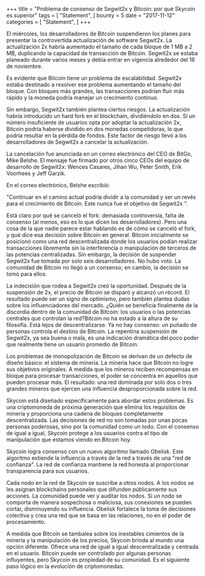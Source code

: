 +++
title = "Problema de consenso de Segwit2x y Bitcoin: por qué Skycoin es superior"
tags = [
    "Statement",
]
bounty = 5
date = "2017-11-12"
categories = [
    "Statement",
]
+++

El miércoles, los desarrolladores de Bitcoin suspendieron los planes para presentar la controvertida actualización de software Segwit2x. La actualización 2x habría aumentado el tamaño de cada bloque de 1 MB a 2 MB, duplicando la capacidad de transacción de Bitcoin. Segwit2x se estaba planeado durante varios meses y debía entrar en vigencia alrededor del 16 de noviembre.

Es evidente que Bitcoin tiene un problema de escalabilidad. Segwit2x estaba destinado a resolver ese problema aumentando el tamaño del bloque. Con bloques más grandes, las transacciones podrían fluir más rápido y la moneda podría manejar un crecimiento continuo.

Sin embargo, Segwit2x también plantea ciertos riesgos. La actualización habría introducido un hard fork en el blockchain, dividiéndolo en dos. Si un número insuficiente de usuarios opta por adoptar la actualización 2x, Bitcoin podría haberse dividido en dos monedas competidoras, lo que podría resultar en la pérdida de fondos. Este factor de riesgo llevó a los desarrolladores de Segwit2x a cancelar la actualización.

La cancelación fue anunciada en un correo electrónico del CEO de BitGo, Mike Belshe. El mensaje fue firmado por otros cinco CEOs del equipo de desarrollo de Segwit2x: Wences Casares, Jihan Wu, Peter Smith, Erik Voorhees y Jeff Garzik.

En el correo electrónico, Belshe escribió:

"Continuar en el camino actual podría dividir a la comunidad y ser un revés para el crecimiento de Bitcoin. Este nunca fue el objetivo de Segwit2x ".

Está claro por qué se canceló el fork: demasiada controversia, falta de consenso (al menos, eso es lo que dicen los desarrolladores). Pero una cosa de la que nadie parece estar hablando es de cómo se canceló el fork, y qué dice esa decisión sobre Bitcoin en general. Bitcoin inicialmente se posicionó como una red descentralizada donde los usuarios podían realizar transacciones libremente sin la interferencia o manipulación de terceros de las potencias centralizadas. Sin embargo, la decisión de suspender Segwit2x fue tomada por solo seis desarrolladores. No hubo voto. La comunidad de Bitcoin no llegó a un consenso; en cambio, la decisión se tomó para ellos.

La indecisión que rodea a Segwit2x creó la oportunidad. Después de la suspensión de 2x, el precio de Bitcoin se disparó y alcanzó un récord. El resultado puede ser un signo de optimismo, pero también plantea dudas sobre los influenciadores del mercado. ¿Quién se beneficia finalmente de la discordia dentro de la comunidad de Bitcoin: los usuarios o las potencias centrales que controlan la red?Bitcoin no ha estado a la altura de su filosofía. Está lejos de descentralizarse. Ya no hay consenso: un puñado de personas controla el destino de Bitcoin. La repentina suspensión de Segwit2x, ya sea buena o mala, es una indicación dramática del poco poder que realmente tiene un usuario promedio de Bitcoin.

Los problemas de monopolización de Bitcoin se derivan de un defecto de diseño básico: el sistema de minería. La minería hace que Bitcoin no logre sus objetivos originales. A medida que los mineros reciben recompensas en bloque para procesar transacciones, el poder se concentra en aquellos que pueden procesar más. El resultado: una red dominada por solo dos o tres grandes mineros que ejercen una influencia desproporcionada sobre la red.

Skycoin está diseñado específicamente para abordar estos problemas. Es una criptomoneda de próxima generación que elimina los requisitos de minería y proporciona una cadena de bloques completamente descentralizada. Las decisiones de red no son tomadas por unas pocas personas poderosas, sino por la comunidad como un todo. Con el consenso de igual a igual, Skycoin protege a los usuarios contra el tipo de manipulación que estamos viendo en Bitcoin hoy.

Skycoin logra consenso con un nuevo algoritmo llamado Obelisk. Este algoritmo extiende la influencia a través de la red a través de una "red de confianza". La red de confianza mantiene la red honesta al proporcionar transparencia para sus usuarios.

Cada nodo en la red de Skycoin se suscribe a otros nodos. A los nodos se les asignan blockchains personales que difunden públicamente sus acciones. La comunidad puede ver y auditar los nodos. Si un nodo se comporta de manera sospechosa o maliciosa, sus conexiones se pueden cortar, disminuyendo su influencia. Obelisk fortalece la toma de decisiones colectiva y crea una red que se basa en las relaciones, no en el poder de procesamiento.

A medida que Bitcoin se tambalea sobre los inestables cimientos de la minería y la manipulación de los precios, Skycoin brinda al mundo una opción diferente. Ofrece una red de igual a igual descentralizada y centrada en el usuario. Bitcoin puede ser controlado por algunas personas influyentes, pero Skycoin es propiedad de su comunidad. Es el siguiente paso lógico en la evolución de criptomonedas.
